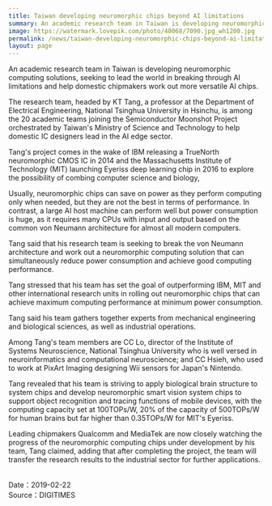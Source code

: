 ```yaml
---
title: Taiwan developing neuromorphic chips beyond AI limitations
summary: An academic research team in Taiwan is developing neuromorphic computing solutions, seeking to lead the world in breaking through AI limitations and help domestic chipmakers work out more versatile AI chips.
image: https://watermark.lovepik.com/photo/40068/7090.jpg_wh1200.jpg
permalink: /news/taiwan-developing-neuromorphic-chips-beyond-ai-limitations/
layout: page
---
```

An academic research team in Taiwan is developing neuromorphic computing solutions, seeking to lead the world in breaking through AI limitations and help domestic chipmakers work out more versatile AI chips.

The research team, headed by KT Tang, a professor at the Department of Electrical Engineering, National Tsinghua University in Hsinchu, is among the 20 academic teams joining the Semiconductor Moonshot Project orchestrated by Taiwan's Ministry of Science and Technology to help domestic IC designers lead in the AI edge sector.

Tang's project comes in the wake of IBM releasing a TrueNorth neuromorphic CMOS IC in 2014 and the Massachusetts Institute of Technology (MIT) launching Eyeriss deep learning chip in 2016 to explore the possibility of combing computer science and biology,

Usually, neuromorphic chips can save on power as they perform computing only when needed, but they are not the best in terms of performance. In contrast, a large AI host machine can perform well but power consumption is huge, as it requires many CPUs with input and output based on the common von Neumann architecture for almost all modern computers.

Tang said that his research team is seeking to break the von Neumann architecture and work out a neuromorphic computing solution that can simultaneously reduce power consumption and achieve good computing performance.

Tang stressed that his team has set the goal of outperforming IBM, MIT and other international research units in rolling out neuromorphic chips that can achieve maximum computing performance at minimum power consumption.

Tang said his team gathers together experts from mechanical engineering and biological sciences, as well as industrial operations.

Among Tang's team members are CC Lo, director of the Institute of Systems Neuroscience, National Tsinghua University who is well versed in neuroinformatics and computational neuroscience; and CC Hsieh, who used to work at PixArt Imaging designing Wii sensors for Japan's Nintendo.

Tang revealed that his team is striving to apply biological brain structure to system chips and develop neuromorphic smart vision system chips to support object recognition and tracing functions of mobile devices, with the computing capacity set at 100TOPs/W, 20% of the capacity of 500TOPs/W for human brains but far higher than 0.35TOPs/W for MIT's Eyeriss.

Leading chipmakers Qualcomm and MediaTek are now closely watching the progress of the neuromorphic computing chips under development by his team, Tang claimed, adding that after completing the project, the team will transfer the research results to the industrial sector for further applications.

<br/>
Date：2019-02-22
<br/>
Source：DIGITIMES
